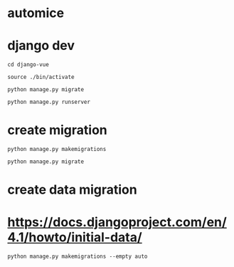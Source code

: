 # automice



# django dev

`cd django-vue`

`source ./bin/activate`

`python manage.py migrate`

`python manage.py runserver`

# create migration

`python manage.py makemigrations`

`python manage.py migrate`

# create data migration

# https://docs.djangoproject.com/en/4.1/howto/initial-data/

`python manage.py makemigrations --empty auto`



